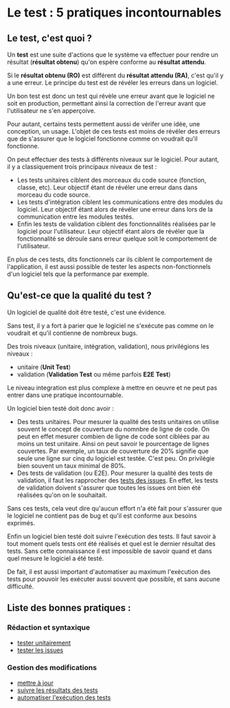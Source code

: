 Le test : 5 pratiques incontournables
=====================================

Le test, c'est quoi ?
---------------------

Un **test** est une suite d'actions que le système va effectuer pour rendre un résultat (**résultat obtenu**) qu'on espère conforme au **résultat attendu**.

Si le **résultat obtenu (RO)** est différent du **résultat attendu (RA)**, c'est qu'il y a une erreur. Le principe du test est de révéler les erreurs dans un logiciel.

Un bon test est donc un test qui révèle une erreur avant que le logiciel ne soit en production, permettant ainsi la correction de l'erreur avant que l'utilisateur ne s'en apperçoive.

Pour autant, certains tests permettent aussi de vérifer une idée, une conception, un usage. L'objet de ces tests est moins de révéler des erreurs que de s'assurer que le logiciel fonctionne comme on voudrait qu'il fonctionne.

On peut effectuer des tests à différents niveaux sur le logiciel. Pour autant, il y a classiquement trois principaux niveaux de test :

* Les tests unitaires ciblent des morceaux du code source (fonction, classe, etc). Leur objectif étant de révéler une erreur dans dans morceau du code source.
* Les tests d'intégration ciblent les communications entre des modules du logiciel. Leur objectif étant alors de révéler une erreur dans lors de la communication entre les modules testés.
* Enfin les tests de validation ciblent des fonctionnalités réalisées par le logiciel pour l'utilisateur. Leur objectif étant alors de révéler que la fonctionnalité se déroule sans erreur quelque soit le comportement de l'utilisateur.

En plus de ces tests, dits fonctionnels car ils ciblent le comportement de l'application, il est aussi possible de tester les aspects non-fonctionnels d'un logiciel tels que la performance par exemple.

Qu'est-ce que la qualité du test ?
----------------------------------

Un logiciel de qualité doit être testé, c'est une évidence.

Sans test, il y a fort à parier que le logiciel ne s'exécute pas comme on le voudrait et qu'il contienne de nombreux bugs.

Des trois niveaux (unitaire, intégration, validation), nous privilégions les niveaux :

* unitaire (**Unit Test**)
* validation (**Validation Test** ou même parfois **E2E Test**)

Le niveau integration est plus complexe à mettre en oeuvre et ne peut pas entrer dans une pratique incontournable.

Un logiciel bien testé doit donc avoir :

* Des tests unitaires. Pour mesurer la qualité des tests unitaires on utilise souvent le concept de couverture du nomnbre de ligne de code. On peut en effet mesurer combien de ligne de code sont ciblées par au moins un test unitaire. Ainsi on peut savoir le pourcentage de lignes couvertes. Par exemple, un taux de couverture de 20% signifie que seule une ligne sur cinq du logiciel est testée. C'est peu. On privilégie bien souvent un taux minimal de 80%.
* Des tests de validation (ou E2E). Pour mesurer la qualité des tests de validation, il faut les rapprocher des [tests des issues](../issue/test.md). En effet, les tests de validation doivent s'assurer que toutes les issues ont bien été réalisées qu'on on le souhaitait.

Sans ces tests, cela veut dire qu'aucun effort n'a été fait pour s'assurer que le logiciel ne contient pas de bug et qu'il est conforme aux besoins exprimés.

Enfin un logiciel bien testé doit suivre l'exécution des tests. Il faut savoir à tout moment quels tests ont été réalisés et quel est le dernier résultat des tests. Sans cette connaissance il est impossible de savoir quand et dans quel mesure le logiciel a été testé.

De fait, il est aussi important d'automatiser au maximum l'exécution des tests pour pouvoir les exécuter aussi souvent que possible, et sans aucune difficulté.

Liste des bonnes pratiques :
----------------------------

### Rédaction et syntaxique

* [tester unitairement](unit.md)
* [tester les issues](validation.md)

### Gestion des modifications

* [mettre à jour](update.md)
* [suivre les résultats des tests](suivre.md)
* [automatiser l'exécution des tests](automatiser.md)
